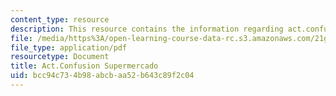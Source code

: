 ```yaml
---
content_type: resource
description: This resource contains the information regarding act.confusion supermercado.
file: /media/https%3A/open-learning-course-data-rc.s3.amazonaws.com/21g-701-spanish-i-fall-2003/bcc94c734b98abcbaa52b643c89f2c04_MIT21G_701F03_16conf.pdf
file_type: application/pdf
resourcetype: Document
title: Act.Confusion Supermercado
uid: bcc94c73-4b98-abcb-aa52-b643c89f2c04
---
```

